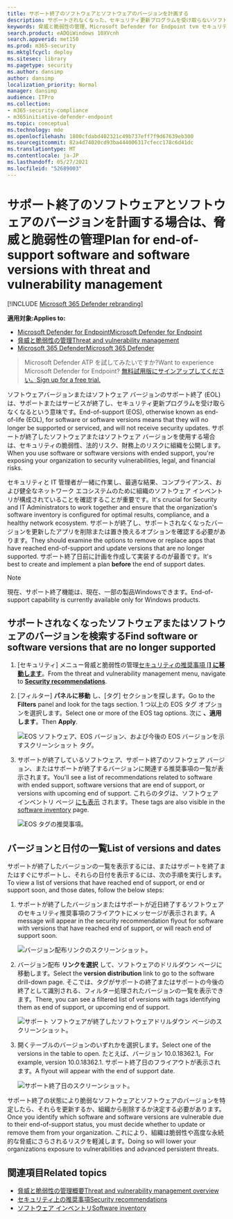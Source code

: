 ```yaml
---
title: サポート終了のソフトウェアとソフトウェアのバージョンを計画する
description: サポートされなくなった、セキュリティ更新プログラムを受け取らないソフトウェアとソフトウェアのバージョンを検出して計画します。
keywords: 脅威と脆弱性の管理、Microsoft Defender for Endpoint tvm セキュリティ推奨事項、サイバーセキュリティの推奨事項、アクション可能なセキュリティ推奨事項
search.product: eADQiWindows 10XVcnh
search.appverid: met150
ms.prod: m365-security
ms.mktglfcycl: deploy
ms.sitesec: library
ms.pagetype: security
ms.author: dansimp
author: dansimp
localization_priority: Normal
manager: dansimp
audience: ITPro
ms.collection:
- m365-security-compliance
- m365initiative-defender-endpoint
ms.topic: conceptual
ms.technology: mde
ms.openlocfilehash: 1800cfdabd402321c49b737eff7f9d67639eb300
ms.sourcegitcommit: 82a4d74020cd93ba444006317cfecc178c6d41dc
ms.translationtype: MT
ms.contentlocale: ja-JP
ms.lasthandoff: 05/27/2021
ms.locfileid: "52689003"
---
```

# <a name="plan-for-end-of-support-software-and-software-versions-with-threat-and-vulnerability-management"></a><span data-ttu-id="e9115-104">サポート終了のソフトウェアとソフトウェアのバージョンを計画する場合は、脅威と脆弱性の管理</span><span class="sxs-lookup"><span data-stu-id="e9115-104">Plan for end-of-support software and software versions with threat and vulnerability management</span></span>

[!INCLUDE [Microsoft 365 Defender rebranding](../../includes/microsoft-defender.md)]

<span data-ttu-id="e9115-105">**適用対象:**</span><span class="sxs-lookup"><span data-stu-id="e9115-105">**Applies to:**</span></span>

- [<span data-ttu-id="e9115-106">Microsoft Defender for Endpoint</span><span class="sxs-lookup"><span data-stu-id="e9115-106">Microsoft Defender for Endpoint</span></span>](https://go.microsoft.com/fwlink/?linkid=2154037)
- [<span data-ttu-id="e9115-107">脅威と脆弱性の管理</span><span class="sxs-lookup"><span data-stu-id="e9115-107">Threat and vulnerability management</span></span>](next-gen-threat-and-vuln-mgt.md)
- [<span data-ttu-id="e9115-108">Microsoft 365 Defender</span><span class="sxs-lookup"><span data-stu-id="e9115-108">Microsoft 365 Defender</span></span>](https://go.microsoft.com/fwlink/?linkid=2118804)

><span data-ttu-id="e9115-109">Microsoft Defender ATP を試してみたいですか?</span><span class="sxs-lookup"><span data-stu-id="e9115-109">Want to experience Microsoft Defender for Endpoint?</span></span> [<span data-ttu-id="e9115-110">無料試用版にサインアップしてください。</span><span class="sxs-lookup"><span data-stu-id="e9115-110">Sign up for a free trial.</span></span>](https://www.microsoft.com/microsoft-365/windows/microsoft-defender-atp?ocid=docs-wdatp-portaloverview-abovefoldlink)

<span data-ttu-id="e9115-111">ソフトウェアバージョンまたはソフトウェア バージョンのサポート終了 (EOL) は、サポートまたはサービスが終了し、セキュリティ更新プログラムを受け取らなくなるという意味です。</span><span class="sxs-lookup"><span data-stu-id="e9115-111">End-of-support (EOS), otherwise known as end-of-life (EOL), for software or software versions means that they will no longer be supported or serviced, and will not receive security updates.</span></span> <span data-ttu-id="e9115-112">サポートが終了したソフトウェアまたはソフトウェア バージョンを使用する場合は、セキュリティの脆弱性、法的リスク、財務上のリスクに組織を公開します。</span><span class="sxs-lookup"><span data-stu-id="e9115-112">When you use software or software versions with ended support, you're exposing your organization to security vulnerabilities, legal, and financial risks.</span></span>

<span data-ttu-id="e9115-113">セキュリティと IT 管理者が一緒に作業し、最適な結果、コンプライアンス、および健全なネットワーク エコシステムのために組織のソフトウェア インベントリが構成されていることを確認することが重要です。</span><span class="sxs-lookup"><span data-stu-id="e9115-113">It's crucial for Security and IT Administrators to work together and ensure that the organization's software inventory is configured for optimal results, compliance, and a healthy network ecosystem.</span></span> <span data-ttu-id="e9115-114">サポートが終了し、サポートされなくなったバージョンを更新したアプリを削除または置き換えるオプションを確認する必要があります。</span><span class="sxs-lookup"><span data-stu-id="e9115-114">They should examine the options to remove or replace apps that have reached end-of-support and update versions that are no longer supported.</span></span> <span data-ttu-id="e9115-115">サポート終了日前に計画を作成して実装するのが最善です。</span><span class="sxs-lookup"><span data-stu-id="e9115-115">It's best to create and implement a plan **before** the end of support dates.</span></span>

>[!NOTE]
> <span data-ttu-id="e9115-116">現在、サポート終了機能は、現在、一部の製品Windowsできます。</span><span class="sxs-lookup"><span data-stu-id="e9115-116">End-of-support capability is currently available only for Windows products.</span></span>

## <a name="find-software-or-software-versions-that-are-no-longer-supported"></a><span data-ttu-id="e9115-117">サポートされなくなったソフトウェアまたはソフトウェアのバージョンを検索する</span><span class="sxs-lookup"><span data-stu-id="e9115-117">Find software or software versions that are no longer supported</span></span>

1. <span data-ttu-id="e9115-118">[セキュリティ] メニュー脅威と脆弱性の管理[セキュリティの推奨事項 [**] に移動します**](tvm-security-recommendation.md)。</span><span class="sxs-lookup"><span data-stu-id="e9115-118">From the threat and vulnerability management menu, navigate to [**Security recommendations**](tvm-security-recommendation.md).</span></span>
2. <span data-ttu-id="e9115-119">[フィルター] **パネルに移動** し、[タグ] セクションを探します。</span><span class="sxs-lookup"><span data-stu-id="e9115-119">Go to the **Filters** panel and look for the tags section.</span></span> <span data-ttu-id="e9115-120">1 つ以上の EOS タグ オプションを選択します。</span><span class="sxs-lookup"><span data-stu-id="e9115-120">Select one or more of the EOS tag options.</span></span> <span data-ttu-id="e9115-121">次に **、適用します**。</span><span class="sxs-lookup"><span data-stu-id="e9115-121">Then **Apply**.</span></span>

    ![EOS ソフトウェア、EOS バージョン、および今後の EOS バージョンを示すスクリーンショット タグ。](images/tvm-eos-tag.png)

3. <span data-ttu-id="e9115-123">サポートが終了しているソフトウェア、サポート終了のソフトウェア バージョン、またはサポートが終了するバージョンに関連する推奨事項の一覧が表示されます。</span><span class="sxs-lookup"><span data-stu-id="e9115-123">You'll see a list of recommendations related to software with ended support, software versions that are end of support, or versions with upcoming end of support.</span></span> <span data-ttu-id="e9115-124">これらのタグは、ソフトウェア インベントリ ページ [にも表示](tvm-software-inventory.md) されます。</span><span class="sxs-lookup"><span data-stu-id="e9115-124">These tags are also visible in the [software inventory](tvm-software-inventory.md) page.</span></span>

    ![EOS タグの推奨事項。](images/tvm-eos-tags-column.png)

## <a name="list-of-versions-and-dates"></a><span data-ttu-id="e9115-126">バージョンと日付の一覧</span><span class="sxs-lookup"><span data-stu-id="e9115-126">List of versions and dates</span></span>

<span data-ttu-id="e9115-127">サポートが終了したバージョンの一覧を表示するには、またはサポートを終了またはすぐにサポートし、それらの日付を表示するには、次の手順を実行します。</span><span class="sxs-lookup"><span data-stu-id="e9115-127">To view a list of versions that have reached end of support, or end or support soon, and those dates, follow the below steps:</span></span>

1. <span data-ttu-id="e9115-128">サポートが終了したバージョンまたはサポートが近日終了するソフトウェアのセキュリティ推奨事項のフライアウトにメッセージが表示されます。</span><span class="sxs-lookup"><span data-stu-id="e9115-128">A message will appear in the security recommendation flyout for software with versions that have reached end of support, or will reach end of support soon.</span></span>

    ![バージョン配布リンクのスクリーンショット。](images/eos-upcoming-eos.png)

2. <span data-ttu-id="e9115-130">バージョン配布 **リンクを選択** して、ソフトウェアのドリルダウン ページに移動します。</span><span class="sxs-lookup"><span data-stu-id="e9115-130">Select the **version distribution** link to go to the software drill-down page.</span></span> <span data-ttu-id="e9115-131">そこでは、タグがサポートの終了またはサポートの今後の終了として識別される、フィルター処理されたバージョンの一覧を表示できます。</span><span class="sxs-lookup"><span data-stu-id="e9115-131">There, you can see a filtered list of versions with tags identifying them as end of support, or upcoming end of support.</span></span>

    ![サポート ソフトウェアが終了したソフトウェアドリルダウン ページのスクリーンショット。](images/software-drilldown-eos.png)

3. <span data-ttu-id="e9115-133">開くテーブルのバージョンのいずれかを選択します。</span><span class="sxs-lookup"><span data-stu-id="e9115-133">Select one of the versions in the table to open.</span></span> <span data-ttu-id="e9115-134">たとえば、バージョン 10.0.18362.1。</span><span class="sxs-lookup"><span data-stu-id="e9115-134">For example, version 10.0.18362.1.</span></span> <span data-ttu-id="e9115-135">サポート終了日のフライアウトが表示されます。</span><span class="sxs-lookup"><span data-stu-id="e9115-135">A flyout will appear with the end of support date.</span></span>

    ![サポート終了日のスクリーンショット。](images/version-eos-date.png)

<span data-ttu-id="e9115-137">サポート終了の状態により脆弱なソフトウェアとソフトウェアのバージョンを特定したら、それらを更新するか、組織から削除するか決定する必要があります。</span><span class="sxs-lookup"><span data-stu-id="e9115-137">Once you identify which software and software versions are vulnerable due to their end-of-support status, you must decide whether to update or remove them from your organization.</span></span> <span data-ttu-id="e9115-138">これにより、組織は脆弱性や高度な永続的な脅威にさらされるリスクを軽減します。</span><span class="sxs-lookup"><span data-stu-id="e9115-138">Doing so will lower your organizations exposure to vulnerabilities and advanced persistent threats.</span></span>

## <a name="related-topics"></a><span data-ttu-id="e9115-139">関連項目</span><span class="sxs-lookup"><span data-stu-id="e9115-139">Related topics</span></span>

- [<span data-ttu-id="e9115-140">脅威と脆弱性の管理概要</span><span class="sxs-lookup"><span data-stu-id="e9115-140">Threat and vulnerability management overview</span></span>](next-gen-threat-and-vuln-mgt.md)
- [<span data-ttu-id="e9115-141">セキュリティ上の推奨事項</span><span class="sxs-lookup"><span data-stu-id="e9115-141">Security recommendations</span></span>](tvm-security-recommendation.md)
- [<span data-ttu-id="e9115-142">ソフトウェア インベントリ</span><span class="sxs-lookup"><span data-stu-id="e9115-142">Software inventory</span></span>](tvm-software-inventory.md)
